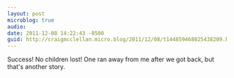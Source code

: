 ```yaml
---
layout: post
microblog: true
audio: 
date: 2011-12-08 14:22:43 -0500
guid: http://craigmcclellan.micro.blog/2011/12/08/t144859468025438209.html
---
```

Success! No children lost! One ran away from me after we got back, but that's another story.
